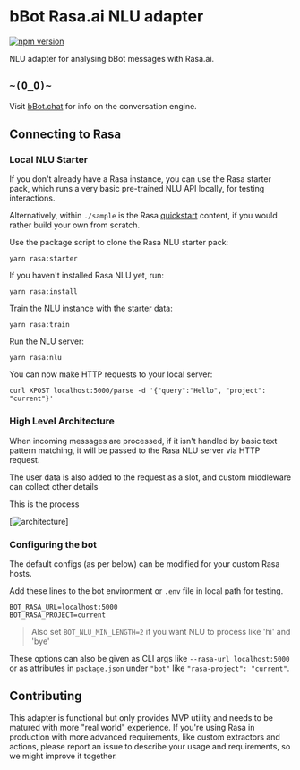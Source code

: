 [quickstart]:  https://rasa.com/docs/core/quickstart/

# bBot Rasa.ai NLU adapter

[![npm version](https://img.shields.io/npm/v/bbot-watson-tone-nlu.svg?style=flat)](https://www.npmjs.com/package/bbot-rasa-nlu)

NLU adapter for analysing bBot messages with Rasa.ai.

## `~(O_O)~`

Visit [bBot.chat](http://bbot.chat/) for info on the conversation engine.

## Connecting to Rasa

### Local NLU Starter

If you don't already have a Rasa instance, you can use the Rasa starter pack,
which runs a very basic pre-trained NLU API locally, for testing interactions.

Alternatively, within `./sample` is the Rasa [quickstart][quickstart] content,
if you would rather build your own from scratch.

Use the package script to clone the Rasa NLU starter pack:

```
yarn rasa:starter
```

If you haven't installed Rasa NLU yet, run:

```
yarn rasa:install
```

Train the NLU instance with the starter data:

```
yarn rasa:train
```

Run the NLU server:

```
yarn rasa:nlu
```

You can now make HTTP requests to your local server:

```
curl XPOST localhost:5000/parse -d '{"query":"Hello", "project": "current"}'
```

### High Level Architecture

When incoming messages are processed, if it isn't handled by basic text pattern
matching, it will be passed to the Rasa NLU server via HTTP request.

The user data is also added to the request as a slot,  and custom middleware can collect
other details 

This is the process 

[![architecture](https://rasa.com/docs/core/_images/rasa_arch_colour.png)]

### Configuring the bot

The default configs (as per below) can be modified for your custom Rasa hosts.

Add these lines to the bot environment or `.env` file in local path for testing.

```
BOT_RASA_URL=localhost:5000
BOT_RASA_PROJECT=current
```

> Also set `BOT_NLU_MIN_LENGTH=2` if you want NLU to process like 'hi' and 'bye'

These options can also be given as CLI args like `--rasa-url localhost:5000` or
as attributes in `package.json` under `"bot"` like `"rasa-project": "current"`.

## Contributing

This adapter is functional but only provides MVP utility and needs to be matured
with more "real world" experience. If you're using Rasa in production with more
advanced requirements, like custom extractors and actions, please report an
issue to describe your usage and requirements, so we might improve it together.

